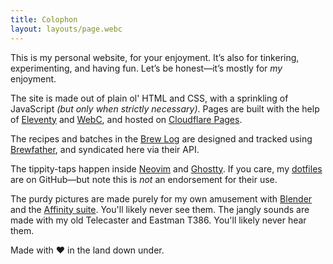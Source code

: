 ```yaml
---
title: Colophon
layout: layouts/page.webc
---
```


This is my personal website, for your enjoyment. It’s also for tinkering, experimenting, and having fun. Let’s be honest—it’s mostly for _my_ enjoyment.

The site is made out of plain ol' HTML and CSS, with a sprinkling of JavaScript _(but only when strictly necessary)_. Pages are built with the help of [Eleventy](https://www.11ty.dev/) and [WebC](https://github.com/11ty/webc), and hosted on [Cloudflare Pages](https://pages.cloudflare.com/).

The recipes and batches in the [Brew Log](/beer/brew-log/) are designed and tracked using [Brewfather](https://brewfather.app/), and syndicated here via their API.

The tippity-taps happen inside [Neovim](https://neovim.io/) and [Ghostty](https://ghostty.org/). If you care, my [dotfiles](https://github.com/andybluntish/dotfiles) are on GitHub—but note this is _not_ an endorsement for their use.

The purdy pictures are made purely for my own amusement with [Blender](https://www.blender.org/) and the [Affinity suite](https://affinity.serif.com/). You'll likely never see them. The jangly sounds are made with my old Telecaster and Eastman T386. You'll likely never hear them.

Made with <span role="img" aria-label="red heart">❤️</span> in the land down under.
